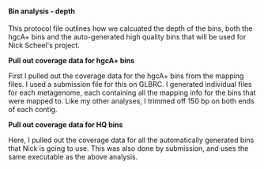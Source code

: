 #### Bin analysis - depth

This protocol file outlines how we calcuated the depth of the bins, both the hgcA+ bins and the auto-generated high quality bins that will be used for Nick Scheel's project.


**Pull out coverage data for hgcA+ bins**

First I pulled out the coverage data for the hgcA+ bins from the mapping files.
I used a submission file for this on GLBRC.
I generated individual files for each metagenome, each containing all the mapping info for the bins that were mapped to.
Like my other analyses, I trimmed off 150 bp on both ends of each contig.


**Pull out coverage data for HQ bins**

Here, I pulled out the coverage data for all the automatically generated bins that Nick is going to use.
This was also done by submission, and uses the same executable as the above analysis.
